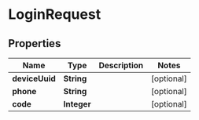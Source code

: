 

# LoginRequest

## Properties

Name | Type | Description | Notes
------------ | ------------- | ------------- | -------------
**deviceUuid** | **String** |  |  [optional]
**phone** | **String** |  |  [optional]
**code** | **Integer** |  |  [optional]



